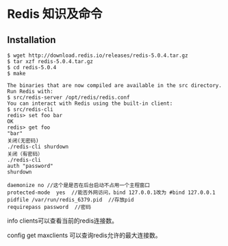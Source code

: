 # Redis 知识及命令
## Installation
```
$ wget http://download.redis.io/releases/redis-5.0.4.tar.gz
$ tar xzf redis-5.0.4.tar.gz
$ cd redis-5.0.4
$ make
```
```
The binaries that are now compiled are available in the src directory. Run Redis with:
$ src/redis-server /opt/redis/redis.conf
You can interact with Redis using the built-in client:
$ src/redis-cli
redis> set foo bar
OK
redis> get foo
"bar"
关闭(无密码)
./redis-cli shurdown
关闭（有密码）
./redis-cli
auth "password"
shurdown
```

```
daemonize no //这个是是否在后台启动不占用一个主程窗口
protected-mode  yes  //能否外网访问，bind 127.0.0.1改为 #bind 127.0.0.1
pidfile /var/run/redis_6379.pid  //存放pid
requirepass password  //密码
```


info clients可以查看当前的redis连接数。

config get maxclients 可以查询redis允许的最大连接数。